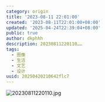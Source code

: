 ```yaml
---
category: origin
title: '2023-08-11 22:01:00'
created: '2023-08-11T22:01:00+08:00'
updated: '2025-04-24T22:39:04+08:00'
public: true
author: dkphhh
description: 20230811220110……
tags:
  - 图像
  - 生活
  - 文艺
  - 设计
uuid: 20250420210642flc7
---
```


![20230811220110.jpg](https://img.dkphhh.me/20230811220110.jpg)
